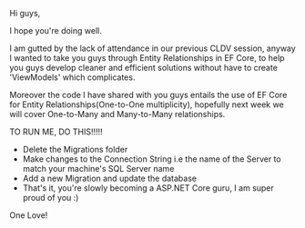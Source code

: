 Hi guys,

I hope you're doing well.

I am gutted by the lack of attendance in our previous CLDV session, anyway I wanted to take you guys through Entity Relationships in EF Core, to help you guys develop cleaner and efficient solutions without
have to create 'ViewModels' which complicates.

Moreover the code I have shared with you guys entails the use of EF Core for Entity Relationships(One-to-One multiplicity), hopefully next week we will cover One-to-Many and Many-to-Many relationships.

TO RUN ME, DO THIS!!!!!
  * Delete the Migrations folder
  * Make changes to the Connection String i.e the name of the Server to match your machine's SQL Server name
  * Add a new Migration and update the database
  * That's it, you're slowly becoming a ASP.NET Core guru, I am super proud of you :)

One Love!
